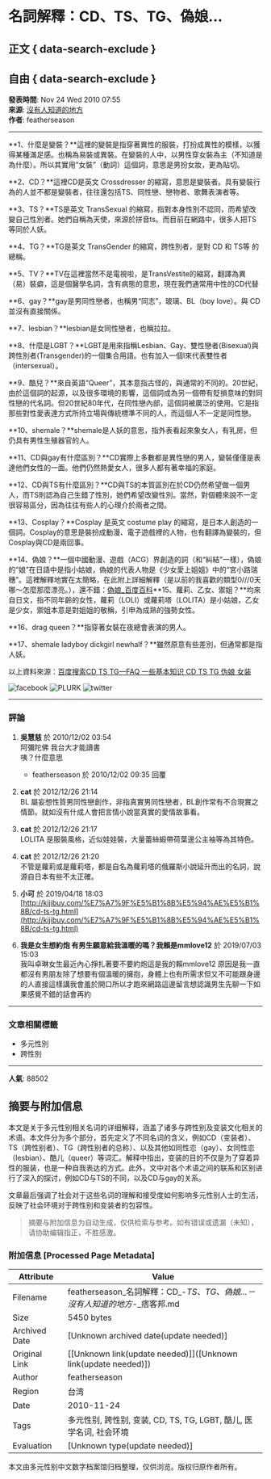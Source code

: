 # 名詞解釋：CD、TS、TG、偽娘… 

## 正文 { data-search-exclude }


## 自由 { data-search-exclude }

**發表時間**: Nov 24 Wed 2010 07:55  
**來源**: [沒有人知道的地方](https://featherseason.pixnet.net/blog/post/13386817)  
**作者**: featherseason  

---

**1、什麼是變裝？**這裡的變裝是指穿著異性的服裝，打扮成異性的模樣，以獲得某種滿足感。也稱為易裝或異裝。在變裝的人中，以男性穿女裝為主（不知道是為什麼）。所以其實用“女裝”（動詞）這個詞，意思是男扮女妝，更為貼切。

**2、CD？**這裡CD是英文 Crossdresser 的縮寫，意思是變裝者。具有變裝行為的人並不都是變裝者，往往還包括TS、同性戀、戀物者、歌舞表演者等。

**3、TS？**TS是英文 TransSexual 的縮寫，指對本身性別不認同，而希望改變自己性別者。她們自稱為天使，來源於拼音ts。而目前在網路中，很多人把TS等同於人妖。

**4、TG？**TG是英文 TransGender 的縮寫，跨性別者，是對 CD 和 TS等 的總稱。

**5、TV？**TV在這裡當然不是電視啦，是TransVestite的縮寫，翻譯為異（易）裝癖，這是個醫學名詞，含有病態的意思，現在我們通常用中性的CD代替

**6、gay？**gay是男同性戀者，也稱男“同志”，玻璃、BL（boy love）。與 CD 並沒有直接關係。

**7、lesbian？**lesbian是女同性戀者，也稱拉拉。

**8、什麼是LGBT？**LGBT是用來指稱Lesbian、Gay、雙性戀者(Bisexual)與跨性別者(Transgender)的一個集合用語。也有加入一個I來代表雙性者（intersexual）。

**9、酷兒？**來自英語“Queer”，其本意指古怪的，與通常的不同的。20世紀，由於這個詞的起源，以及很多環境的影響，這個詞成為另一個帶有貶損意味的對同性戀的代名詞。但20世紀80年代，在同性戀內部，這個詞被廣泛的使用。它是指那些對性愛表達方式所持立場與傳統標準不同的人，而這個人不一定是同性戀。

**10、shemale？**shemale是人妖的意思，指外表看起來象女人，有乳房，但仍具有男性生殖器官的人。

**11、CD與gay有什麼區別？**CD實際上多數都是異性戀的男人，變裝僅僅是表達他們女性的一面。他們仍然熱愛女人，很多人都有著幸福的家庭。

**12、CD與TS有什麼區別？**CD與TS的本質區別在於CD仍然希望做一個男人，而TS則認為自己生錯了性別，她們希望改變性別。當然，對個體來說不一定很容易區分，因為往往有些人的心理介於兩者之間。

**13、Cosplay？**Cosplay 是英文 costume play 的縮寫，是日本人創造的一個詞。Cosplay的意思是裝扮成動漫、電子遊戲裡的人物，也有翻譯為變裝的，但Cosplay與CD是兩回事。

**14、偽娘？**一個中國動漫、遊戲（ACG）界創造的詞（和“糾結”一樣），偽娘的“娘”在日語中是指小姑娘，偽娘的代表人物是《少女愛上姐姐》中的“宮小路瑞穗”。這裡解釋地實在太簡略，在此附上詳細解釋（是以前的我喜歡的類型0///0天哪～怎麼那麼漂亮。），還不錯：[偽娘_百度百科](http://baike.baidu.com/view/640925.htm)**15、蘿莉、乙女、禦姐？**均來自日文，指不同年齡的女性，蘿莉（LOLI）或蘿莉塔（LOLITA）是小姑娘，乙女是少女，禦姐本意是對姐姐的敬稱，引申為成熟的強勢女性。

**16、drag queen？**指穿著女裝在夜總會表演的男人。

**17、shemale ladyboy dickgirl newhalf？**雖然原意有些差別，但通常都是指人妖。

以上資料來源：[百度搜索CD TS TG—FAQ 一些基本知识 CD TS TG 伪娘 女装](http://www.o-cd.cn/faq.html)

![facebook](https://s.pixfs.net/blog/images/common/facebook.gif) ![PLURK](https://s.pixfs.net/blog/images/common/plurk.gif) ![twitter](https://s.pixfs.net/blog/images/common/twitter.gif)

---

### 評論
1. **吳慧慈** 於 2010/12/02 03:54  
   阿彌陀佛 我台大才能讀書  
   咦？什麼意思  
   - featherseason 於 2010/12/02 09:35 回覆

2. **cat** 於 2012/12/26 21:14  
   BL 屬妄想性質男同性戀創作，非指真實男同性戀者，BL創作常有不合現實之情節。就如沒有什成人會把言情小說當真實的愛情故事看。

3. **cat** 於 2012/12/26 21:17  
   LOLITA 是服裝風格，近似娃娃裝，大量蕾絲緞帶荷葉邊公主袖等為其特色。

4. **cat** 於 2012/12/26 21:20  
   不管是蘿莉或是蘿莉塔，都是自名為蘿莉塔的俄羅斯小說延升而出的名詞，說源自日本有些不太正確。

5. **小可** 於 2019/04/18 18:03  
   [http://kijibuy.com/%E7%A7%9F%E5%B1%8B%E5%94%AE%E5%B1%8B/cd-ts-tg.html](http://kijibuy.com/%E7%A7%9F%E5%B1%8B%E5%94%AE%E5%B1%8B/cd-ts-tg.html)

6. **我是女生想約炮 有男生願意給我溫暖的嗎？我賴是mmlove12** 於 2019/07/03 15:03  
   我叫卓琳女生最近內心掙扎著要不要約炮這是我的賴mmlove12 原因是我一直都沒有男朋友除了想要有個溫暖的擁抱，身體上也有所需求但又不可能跟身邊的人直接這樣講我會羞於開口所以才跑來網路這邊留言想認識男生先聊一下如果感覺不錯的話會再約

--- 

### 文章相關標籤
- 多元性別
- 跨性別

--- 

**人氣**: 88502
<!-- tcd_original_link https://featherseason.pixnet.net/blog/post/13386817 -->


## 摘要与附加信息

<!-- tcd_abstract -->
本文是关于多元性别相关名词的详细解释，涵盖了诸多与跨性别及变装文化相关的术语。本文件分为多个部分，首先定义了不同名词的含义，例如CD（变装者）、TS（跨性别者）、TG（跨性别者的总称）、以及其他如同性恋（gay）、女同性恋（lesbian）、酷儿（queer）等词汇。解释中指出，变装的目的不仅是为了穿着异性的服装，也是一种自我表达的方式。此外，文中对各个术语之间的联系和区别进行了深入的探讨，例如CD与TS的不同，以及CD与gay的关系。

文章最后强调了社会对于这些名词的理解和接受度如何影响多元性别人士的生活，反映了社会环境对于跨性别和变装者的包容性。
<!-- tcd_abstract_end -->

> 摘要与附加信息为自动生成，仅供检索与参考。如有错误或遗漏（未知），请协助编辑指正，不胜感激。

### 附加信息 [Processed Page Metadata]

| Attribute       | Value                                  |
|-----------------|----------------------------------------|
| Filename        | featherseason_名詞解釋：CD_-_TS、TG、偽娘…－沒有人知道的地方_-_痞客邦.md                             |
| Size            | 5450 bytes                           |
| Archived Date   | [Unknown archived date(update needed)]                             |
| Original Link   | [[Unknown link(update needed)]]([Unknown link(update needed)])                       |
| Author          | featherseason                               |
| Region          | 台湾                               |
| Date            | 2010-11-24                                 |
| Tags            | 多元性别, 跨性别, 变装, CD, TS, TG, LGBT, 酷儿, 医学名词, 社会环境                                 |
| Evaluation            | [Unknown type(update needed)]                                 |
<!-- tcd_table_end -->

本文由多元性别中文数字档案馆归档整理，仅供浏览。版权归原作者所有。
